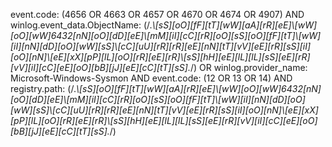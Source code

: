 event.code: (4656 OR 4663 OR 4657 OR 4670 OR 4674 OR 4907) AND winlog.event_data.ObjectName: (/.*\\[sS][oO][fF][tT][wW][aA][rR][eE]\\[wW][oO][wW]6432[nN][oO][dD][eE]\\[mM][iI][cC][rR][oO][sS][oO][fF][tT]\\[wW][iI][nN][dD][oO][wW][sS]\\[cC][uU][rR][rR][eE][nN][tT][vV][eE][rR][sS][iI][oO][nN]\\[eE][xX][pP][lL][oO][rR][eE][rR]\\[sS][hH][eE][lL][lL][sS][eE][rR][vV][iI][cC][eE][oO][bB][jJ][eE][cC][tT][sS].*/) OR winlog.provider_name: Microsoft-Windows-Sysmon AND event.code: (12 OR 13 OR 14) AND registry.path: (/.*\\[sS][oO][fF][tT][wW][aA][rR][eE]\\[wW][oO][wW]6432[nN][oO][dD][eE]\\[mM][iI][cC][rR][oO][sS][oO][fF][tT]\\[wW][iI][nN][dD][oO][wW][sS]\\[cC][uU][rR][rR][eE][nN][tT][vV][eE][rR][sS][iI][oO][nN]\\[eE][xX][pP][lL][oO][rR][eE][rR]\\[sS][hH][eE][lL][lL][sS][eE][rR][vV][iI][cC][eE][oO][bB][jJ][eE][cC][tT][sS].*/)
